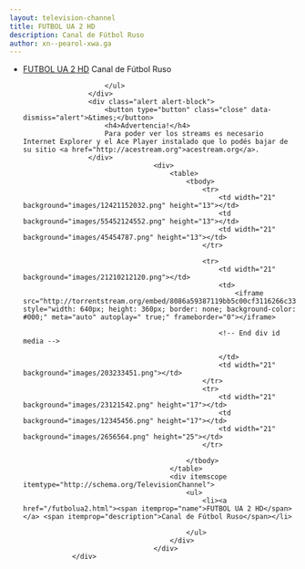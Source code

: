 ```yaml
---
layout: television-channel
title: FUTBOL UA 2 HD
description: Canal de Fútbol Ruso
author: xn--pearol-xwa.ga
---
```

<html>
				<div class="container">
					<div itemscope itemtype="http://schema.org/TelevisionChannel">
						<ul>
							<li><a href="/futbolua2.html"><span itemprop="name">FUTBOL UA 2 HD</span></a> <span itemprop="description">Canal de Fútbol Ruso</span></li>
							
						</ul>
					</div>
					<div class="alert alert-block">
						<button type="button" class="close" data-dismiss="alert">&times;</button>
						<h4>Advertencia!</h4>
						Para poder ver los streams es necesario Internet Explorer y el Ace Player instalado que lo podés bajar de su sitio <a href="http://acestream.org">acestream.org</a>.
					</div>
									<div>
										<table>
											<tbody>
												<tr>
													<td width="21" background="images/12421152032.png" height="13"></td>
													<td background="images/55452124552.png" height="13"></td>
													<td width="21" background="images/45454787.png" height="13"></td>
												</tr>

												<tr>
													<td width="21" background="images/21210212120.png"></td>
													<td>
														<iframe src="http://torrentstream.org/embed/8086a59387119bb5c00cf3116266c33eb477dafb" style="width: 640px; height: 360px; border: none; background-color: #000;" meta="auto" autoplay=" true;" frameborder="0"></iframe>
														
													<!-- End div id media -->
								
													</td>
													<td width="21" background="images/203233451.png"></td>
												</tr>
												<tr>
													<td width="21" background="images/23121542.png" height="17"></td>
													<td background="images/12345456.png" height="17"></td>
													<td width="21" background="images/2656564.png" height="25"></td>
												</tr>

											</tbody>
										</table>
										<div itemscope itemtype="http://schema.org/TelevisionChannel">
											<ul>
												<li><a href="/futbolua2.html"><span itemprop="name">FUTBOL UA 2 HD</span></a> <span itemprop="description">Canal de Fútbol Ruso</span></li>
							
											</ul>
										</div>
									</div>
				</div>
</html>
